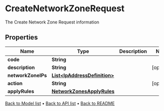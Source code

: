 

# CreateNetworkZoneRequest

The Create Network Zone Request information

## Properties

| Name | Type | Description | Notes |
|------------ | ------------- | ------------- | -------------|
|**code** | **String** |  |  |
|**description** | **String** |  |  [optional] |
|**networkZoneIPs** | [**List&lt;IpAddressDefinition&gt;**](IpAddressDefinition.md) |  |  |
|**action** | **String** |  |  [optional] |
|**applyRules** | [**NetworkZonesApplyRules**](NetworkZonesApplyRules.md) |  |  |



[Back to Model list](../README.md#documentation-for-models) &#8226; [Back to API list](../README.md#documentation-for-api-endpoints) &#8226; [Back to README](../README.md)


